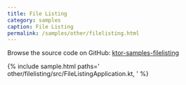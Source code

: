 ```yaml
---
title: File Listing
category: samples
caption: File Listing
permalink: /samples/other/filelisting.html
---
```


Browse the source code on GitHub: [ktor-samples-filelisting](https://github.com/ktorio/ktor-samples/tree/master/other/filelisting)

{% include sample.html paths='
    other/filelisting/src/FileListingApplication.kt,
' %}

